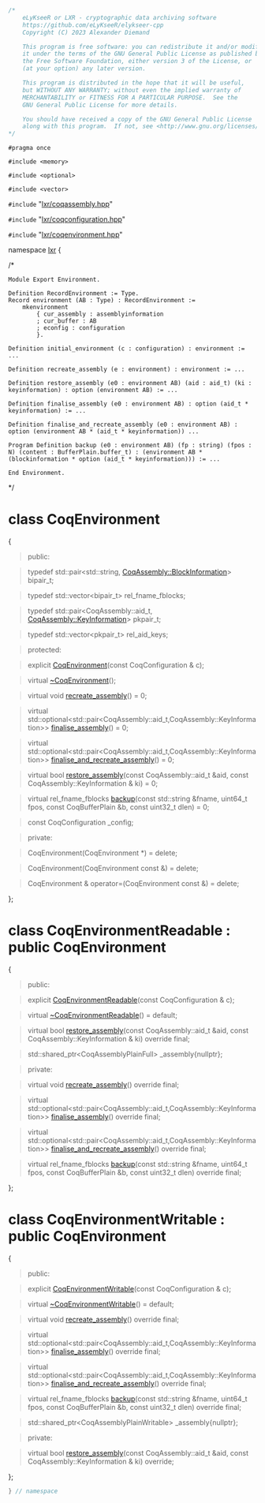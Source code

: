 ```cpp

/*
    eLyKseeR or LXR - cryptographic data archiving software
    https://github.com/eLyKseeR/elykseer-cpp
    Copyright (C) 2023 Alexander Diemand

    This program is free software: you can redistribute it and/or modify
    it under the terms of the GNU General Public License as published by
    the Free Software Foundation, either version 3 of the License, or
    (at your option) any later version.

    This program is distributed in the hope that it will be useful,
    but WITHOUT ANY WARRANTY; without even the implied warranty of
    MERCHANTABILITY or FITNESS FOR A PARTICULAR PURPOSE.  See the
    GNU General Public License for more details.

    You should have received a copy of the GNU General Public License
    along with this program.  If not, see <http://www.gnu.org/licenses/>.
*/
```

`#pragma once`

`#include <memory>`

`#include <optional>`

`#include <vector>`

`#include` "[lxr/coqassembly.hpp](coqassembly.hpp.md)"

`#include` "[lxr/coqconfiguration.hpp](coqconfiguration.hpp.md)"

`#include` "[lxr/coqenvironment.hpp](coqenvironment.hpp.md)"


namespace [lxr](namespace.list) {

/*

```coq
Module Export Environment.

Definition RecordEnvironment := Type.
Record environment (AB : Type) : RecordEnvironment :=
    mkenvironment
        { cur_assembly : assemblyinformation
        ; cur_buffer : AB
        ; econfig : configuration
        }.

Definition initial_environment (c : configuration) : environment := ...

Definition recreate_assembly (e : environment) : environment := ...

Definition restore_assembly (e0 : environment AB) (aid : aid_t) (ki : keyinformation) : option (environment AB) := ...

Definition finalise_assembly (e0 : environment AB) : option (aid_t * keyinformation) := ...

Definition finalise_and_recreate_assembly (e0 : environment AB) : option (environment AB * (aid_t * keyinformation)) ...

Program Definition backup (e0 : environment AB) (fp : string) (fpos : N) (content : BufferPlain.buffer_t) : (environment AB * (blockinformation * option (aid_t * keyinformation))) := ...

End Environment.
```

*/

# class CoqEnvironment

{

>public:

>typedef std::pair&lt;std::string, [CoqAssembly::BlockInformation](coqassembly.hpp.md#struct-blockinformation)&gt; bipair_t;

>typedef std::vector&lt;bipair_t&gt; rel_fname_fblocks;

>typedef std::pair&lt;CoqAssembly::aid_t, [CoqAssembly::KeyInformation](coqassembly.hpp.md#struct-keyinformation)&gt; pkpair_t;

>typedef std::vector&lt;pkpair_t&gt; rel_aid_keys;


>protected:

>explicit [CoqEnvironment](coqenvironment_ctor.cpp.md)(const CoqConfiguration & c);

>virtual [~CoqEnvironment](coqenvironment_ctor.cpp.md)();


>virtual void [recreate_assembly](coqenvironment_functions.cpp.md)() = 0;

>virtual std::optional&lt;std::pair&lt;CoqAssembly::aid_t,CoqAssembly::KeyInformation&gt;&gt; [finalise_assembly](coqenvironment_functions.cpp.md)() = 0;

>virtual std::optional&lt;std::pair&lt;CoqAssembly::aid_t,CoqAssembly::KeyInformation&gt;&gt; [finalise_and_recreate_assembly](coqenvironment_functions.cpp.md)() = 0;

>virtual bool [restore_assembly](coqenvironment_functions.cpp.md)(const CoqAssembly::aid_t &aid, const CoqAssembly::KeyInformation & ki) = 0;

>virtual rel_fname_fblocks [backup](coqenvironment_functions.cpp.md)(const std::string &fname, uint64_t fpos, const CoqBufferPlain &b, const uint32_t dlen) = 0;


>const CoqConfiguration _config;


>private:

>CoqEnvironment(CoqEnvironment *) = delete;

>CoqEnvironment(CoqEnvironment const &) = delete;

>CoqEnvironment & operator=(CoqEnvironment const &) = delete;

};


# class CoqEnvironmentReadable : public CoqEnvironment

{

>public:

>explicit [CoqEnvironmentReadable](coqenvironment_ctor.cpp.md)(const CoqConfiguration & c);

>virtual [~CoqEnvironmentReadable](coqenvironment_ctor.cpp.md)() = default;

>virtual bool [restore_assembly](coqenvironment_functions.cpp.md)(const CoqAssembly::aid_t &aid, const CoqAssembly::KeyInformation & ki) override final;

>std::shared_ptr&lt;CoqAssemblyPlainFull&gt; _assembly{nullptr};


>private:

>virtual void [recreate_assembly](coqenvironment_functions.cpp.md)() override final;

>virtual std::optional&lt;std::pair&lt;CoqAssembly::aid_t,CoqAssembly::KeyInformation&gt;&gt; [finalise_assembly](coqenvironment_functions.cpp.md)() override final;

>virtual std::optional&lt;std::pair&lt;CoqAssembly::aid_t,CoqAssembly::KeyInformation&gt;&gt; [finalise_and_recreate_assembly](coqenvironment_functions.cpp.md)() override final;

>virtual rel_fname_fblocks [backup](coqenvironment_functions.cpp.md)(const std::string &fname, uint64_t fpos, const CoqBufferPlain &b, const uint32_t dlen) override final;

};


# class CoqEnvironmentWritable : public CoqEnvironment

{

>public:

>explicit [CoqEnvironmentWritable](coqenvironment_ctor.cpp.md)(const CoqConfiguration & c);

>virtual [~CoqEnvironmentWritable](coqenvironment_ctor.cpp.md)() = default;

>virtual void [recreate_assembly](coqenvironment_functions.cpp.md)() override final;

>virtual std::optional&lt;std::pair&lt;CoqAssembly::aid_t,CoqAssembly::KeyInformation&gt;&gt; [finalise_assembly](coqenvironment_functions.cpp.md)() override final;

>virtual std::optional&lt;std::pair&lt;CoqAssembly::aid_t,CoqAssembly::KeyInformation&gt;&gt; [finalise_and_recreate_assembly](coqenvironment_functions.cpp.md)() override final;

>virtual rel_fname_fblocks [backup](coqenvironment_functions.cpp.md)(const std::string &fname, uint64_t fpos, const CoqBufferPlain &b, const uint32_t dlen) override final;

>std::shared_ptr&lt;CoqAssemblyPlainWritable&gt; _assembly{nullptr};


>private:

>virtual bool [restore_assembly](coqenvironment_functions.cpp.md)(const CoqAssembly::aid_t &aid, const CoqAssembly::KeyInformation & ki) override;

};

```cpp
} // namespace
```
